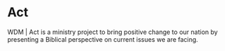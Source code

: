 # Act
WDM | Act is a ministry project to bring positive change to our nation by presenting a Biblical perspective on current issues we are facing.
